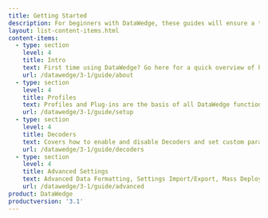 ```yaml
---
title: Getting Started
description: For beginners with DataWedge, these guides will ensure a trouble-free experience from setting up the tool with basic features through advanced configuration and mass deployment.
layout: list-content-items.html
content-items:
  - type: section
    level: 4
    title: Intro
    text: First time using DataWedge? Go here for a quick overview of how DataWedge works and what it can do for any app.
    url: /datawedge/3-1/guide/about
  - type: section
    level: 4
    title: Profiles
    text: Profiles and Plug-ins are the basis of all DataWedge functionality. This guide covers their basic use and default settings. 
    url: /datawedge/3-1/guide/setup
  - type: section
    level: 4
    title: Decoders
    text: Covers how to enable and disable Decoders and set custom parameters for maximum scanning accuracy and efficiency. 
    url: /datawedge/3-1/guide/decoders
  - type: section
    level: 4
    title: Advanced Settings
    text: Advanced Data Formatting, Settings Import/Export, Mass Deployment and other advanced DataWedge settings and options. 
    url: /datawedge/3-1/guide/advanced
product: DataWedge
productversion: '3.1'
---
```

    












